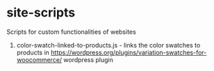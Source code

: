 # site-scripts
Scripts for custom functionalities of websites

1. color-swatch-linked-to-products.js - links the color swatches to products in https://wordpress.org/plugins/variation-swatches-for-woocommerce/ wordpress plugin
